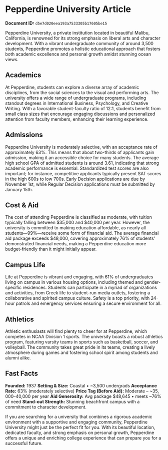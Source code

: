 # Pepperdine University Article

**Document ID:** `d5e7d020eea193a7533305b17605be15`

Pepperdine University, a private institution located in beautiful Malibu, California, is renowned for its strong emphasis on liberal arts and character development. With a vibrant undergraduate community of around 3,500 students, Pepperdine promotes a holistic educational approach that fosters both academic excellence and personal growth amidst stunning ocean views.

## Academics
At Pepperdine, students can explore a diverse array of academic disciplines, from the social sciences to the visual and performing arts. The university offers a wide range of undergraduate programs, including standout degrees in International Business, Psychology, and Creative Writing. With a favorable student-faculty ratio of 12:1, students benefit from small class sizes that encourage engaging discussions and personalized attention from faculty members, enhancing their learning experience.

## Admissions
Pepperdine University is moderately selective, with an acceptance rate of approximately 63%. This means that about two-thirds of applicants gain admission, making it an accessible choice for many students. The average high school GPA of admitted students is around 3.61, indicating that strong academic performance is essential. Standardized test scores are also important; for instance, competitive applicants typically present SAT scores in the high 600s to low 700s. Early Decision applications are due by November 1st, while Regular Decision applications must be submitted by January 15th.

## Cost & Aid
The cost of attending Pepperdine is classified as moderate, with tuition typically falling between $35,000 and $40,000 per year. However, the university is committed to making education affordable, as nearly all students—99%—receive some form of financial aid. The average financial aid package exceeds $48,000, covering approximately 76% of students' demonstrated financial needs, making a Pepperdine education more budget-friendly than it might initially appear.

## Campus Life
Life at Pepperdine is vibrant and engaging, with 61% of undergraduates living on campus in various housing options, including themed and gender-specific residences. Students can participate in a myriad of organizations and activities, from Greek life to student-run media outlets, fostering a collaborative and spirited campus culture. Safety is a top priority, with 24-hour patrols and emergency services ensuring a secure environment for all.

## Athletics
Athletic enthusiasts will find plenty to cheer for at Pepperdine, which competes in NCAA Division 1 sports. The university boasts a robust athletics program, featuring varsity teams in sports such as basketball, soccer, and volleyball. The community takes great pride in its teams, creating a lively atmosphere during games and fostering school spirit among students and alumni alike.

## Fast Facts
**Founded:** 1937
**Setting & Size:** Coastal • ~3,500 undergrads
**Acceptance Rate:** 63% (moderately selective)
**Price Tag (Before Aid):** Moderate – ~$35,000–$40,000 per year
**Aid Generosity:** Avg package $48,645 • meets ~76% of need
**Stand-out Strength:** Stunning beachfront campus with a commitment to character development.

If you are searching for a university that combines a rigorous academic environment with a supportive and engaging community, Pepperdine University might just be the perfect fit for you. With its beautiful location, dedicated faculty, and strong emphasis on personal growth, Pepperdine offers a unique and enriching college experience that can prepare you for a successful future.

